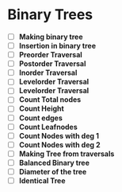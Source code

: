 # Binary Trees

- [ ] **Making binary tree**
- [ ] **Insertion in binary tree**
- [ ] **Preorder Traversal**
- [ ] **Postorder Traversal**
- [ ] **Inorder Traversal**
- [ ] **Levelorder Traversal**
- [ ] **Levelorder Traversal**
- [ ] **Count Total nodes**
- [ ] **Count Height**
- [ ] **Count edges**
- [ ] **Count Leafnodes**
- [ ] **Count Nodes with deg 1**
- [ ] **Count Nodes with deg 2**
- [ ] **Making Tree from traversals**
- [ ] **Balanced Binary tree**
- [ ] **Diameter of the tree**
- [ ] **Identical Tree**
